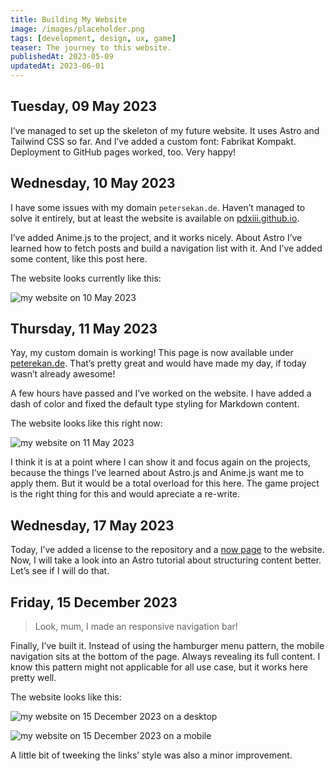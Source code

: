 ```yaml
---
title: Building My Website
image: /images/placeholder.png
tags: [development, design, ux, game]
teaser: The journey to this website.
publishedAt: 2023-05-09
updatedAt: 2023-06-01
---
```


## Tuesday, 09 May 2023

I’ve managed to set up the skeleton of my future website. It uses Astro and Tailwind CSS so far. And I’ve added a custom font: Fabrikat Kompakt. Deployment to GitHub pages worked, too. Very happy!

## Wednesday, 10 May 2023

I have some issues with my domain `petersekan.de`. Haven’t managed to solve it entirely, but at least the website is available on [pdxiii.github.io](https://pdxiii.github.io/).

I’ve added Anime.js to the project, and it works nicely. About Astro I’ve learned how to fetch posts and build a navigation list with it. And I’ve added some content, like this post here.

The website looks currently like this:

![my website on 10 May 2023](/images/my-website/website-screenshot-2023-05-10_21-26-27.png)

## Thursday, 11 May 2023

Yay, my custom domain is working! This page is now available under [peterekan.de](https://peterekan.de). That’s pretty great and would have made my day, if today wasn’t already awesome!

A few hours have passed and I’ve worked on the website. I have added a dash of color and fixed the default type styling for Markdown content.

The website looks like this right now:

![my website on 11 May 2023](/images/my-website/website-screenshot-2023-05-11_15-42-50.png)

I think it is at a point where I can show it and focus again on the projects, because the things I’ve learned about Astro.js and Anime.js want me to apply them. But it would be a total overload for this here. The game project is the right thing for this and would apreciate a re-write.

## Wednesday, 17 May 2023

Today, I’ve added a license to the repository and a [now page](http://petersekan.de/now) to the website. Now, I will take a look into an Astro tutorial about structuring content better. Let’s see if I will do that.

## Friday, 15 December 2023

> Look, mum, I made an responsive navigation bar!

Finally, I’ve built it. Instead of using the hamburger menu pattern, the mobile navigation sits at the bottom of the page. Always revealing its full content. I know this pattern might not applicable for all use case, but it works here pretty well.

The website looks like this:

![my website on 15 December 2023 on a desktop](/images/my-website/website-screenshot-2023-12-15-responsive-large.png)

![my website on 15 December 2023 on a mobile](/images/my-website/website-screenshot-2023-12-15-responsive-mobile.png)

A little bit of tweeking the links’ style was also a minor improvement.
